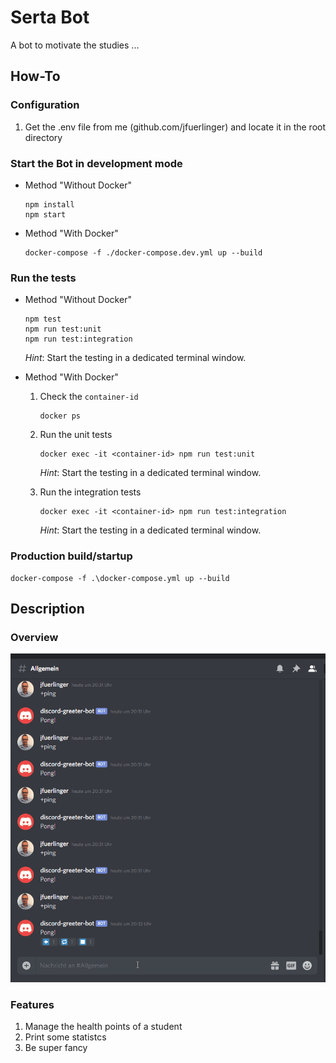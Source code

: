 # Serta Bot

A bot to motivate the studies ...

## How-To

### Configuration

1. Get the .env file from me (github.com/jfuerlinger) and locate it in the root directory


### Start the Bot in development mode

* Method "Without Docker"

    ```
    npm install
    npm start
    ```

* Method "With Docker"

    ```
    docker-compose -f ./docker-compose.dev.yml up --build
    ```



### Run the tests

* Method "Without Docker"

    ```
    npm test
    npm run test:unit
    npm run test:integration
    ```

    *Hint*: Start the testing in a dedicated terminal window.

* Method "With Docker"

    1. Check the `container-id`
        ```
        docker ps
        ```

    1. Run the unit tests
   
        ```
        docker exec -it <container-id> npm run test:unit 
        ```
        *Hint*: Start the testing in a dedicated terminal window.

    2. Run the integration tests

        ```
        docker exec -it <container-id> npm run test:integration
        ```
        *Hint*: Start the testing in a dedicated terminal window.


### Production build/startup

```
docker-compose -f .\docker-compose.yml up --build
```



## Description

### Overview

![Bot](./assets/discord-bot.gif)

### Features

1. Manage the health points of a student
2. Print some statistcs
3. Be super fancy

